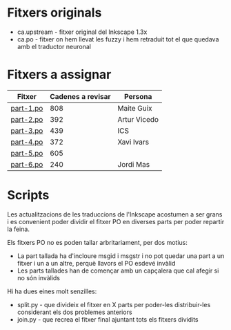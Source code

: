 # Fitxers originals

* ca.upstream - fitxer original del Inkscape 1.3x
* ca.po - fitxer on hem llevat les fuzzy i hem retraduit tot el que quedava amb el traductor neuronal

# Fitxers a assignar

| Fitxer      | Cadenes a revisar | Persona  |
| ----------- | ----------- |----------- |
| [part-1.po](https://raw.githubusercontent.com/jordimas/inkscape-ca/main/part-1.po)   | 808         | Maite Guix
| [part-2.po](https://raw.githubusercontent.com/jordimas/inkscape-ca/main/part-2.po)   | 392         | Artur Vicedo
| [part-3.po](https://raw.githubusercontent.com/jordimas/inkscape-ca/main/part-3.po)   | 439         | ICS
| [part-4.po](https://raw.githubusercontent.com/jordimas/inkscape-ca/main/part-4.po)   | 372         | Xavi Ivars
| [part-5.po](https://raw.githubusercontent.com/jordimas/inkscape-ca/main/part-5.po)   | 605         | 
| [part-6.po](https://raw.githubusercontent.com/jordimas/inkscape-ca/main/part-6.po)   | 240         | Jordi Mas

# Scripts

Les actualitzacions de les traduccions de l'Inkscape acostumen a ser grans i es convenient poder dividir el fitxer PO en diverses parts per poder repartir la feina.

Els fitxers PO no es poden tallar arbritariament, per dos motius:

- La part tallada ha d'incloure msgid i msgstr i no pot quedar una part a un fitxer i un a un altre, perquè llavors el PO esdevé invàlid
- Les parts tallades han de començar amb un capçalera que cal afegir si no són invàlids

Hi ha dues eines molt senzilles:
* split.py - que divideix el fitxer en X parts per poder-les distribuir-les considerant els dos problemes anteriors
* join.py - que recrea el fitxer final ajuntant tots els fitxers dividits



